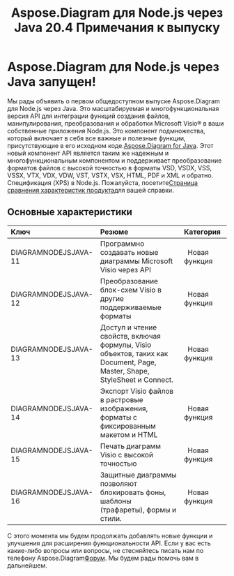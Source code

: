 ﻿---
title: Aspose.Diagram для Node.js через Java 20.4 Примечания к выпуску
type: docs
weight: 10
url: /ru/java/aspose-diagram-for-node-js-via-java-20-4-release-notes/
---
# **Aspose.Diagram для Node.js через Java запущен!**
Мы рады объявить о первом общедоступном выпуске Aspose.Diagram для Node.js через Java. Это масштабируемая и многофункциональная версия API для интеграции функций создания файлов, манипулирования, преобразования и обработки Microsoft Visio® в ваши собственные приложения Node.js. Это компонент подмножества, который включает в себя все важные и полезные функции, присутствующие в его исходном коде.[Aspose.Diagram for Java](https://www.aspose.com/products/diagram/java). Этот новый компонент API является таким же надежным и многофункциональным компонентом и поддерживает преобразование форматов файлов с высокой точностью в форматы VSD, VSDX, VSS, VSSX, VTX, VDX, VDW, VST, VSTX, VSX, HTML, PDF и XML и обратно. Спецификация (XPS) в Node.js. Пожалуйста, посетите[Страница сравнения характеристик продукта](/diagram/ru/java/aspose-diagram-for-node-js-via-java-features/)для вашей справки.
## **Основные характеристики**

|**Ключ** |**Резюме** |**Категория** |
|:- |:- |:- |
|DIAGRAMNODEJSJAVA-11|Программно создавать новые диаграммы Microsoft Visio через API|` `Новая функция|
|DIAGRAMNODEJSJAVA-12|Преобразование блок-схем Visio в другие поддерживаемые форматы|` `Новая функция|
|DIAGRAMNODEJSJAVA-13|Доступ и чтение свойств, включая формулы, Visio объектов, таких как Document, Page, Master, Shape, StyleSheet и Connect.|` `Новая функция|
|DIAGRAMNODEJSJAVA-14|Экспорт Visio файлов в растровые изображения, форматы с фиксированным макетом и HTML|` `Новая функция|
|DIAGRAMNODEJSJAVA-15|Печать диаграмм Visio с высокой точностью|` `Новая функция|
|DIAGRAMNODEJSJAVA-16|Защитные диаграммы позволяют блокировать фоны, шаблоны (трафареты), формы и стили.|` `Новая функция|
 С этого момента мы будем продолжать добавлять новые функции и улучшения для расширения функциональности API. Если у вас есть какие-либо вопросы или вопросы, не стесняйтесь писать нам по телефону Aspose.Diagram[Форум](https://forum.aspose.com/c/diagram/17). Мы будем рады помочь вам в дальнейшем.
